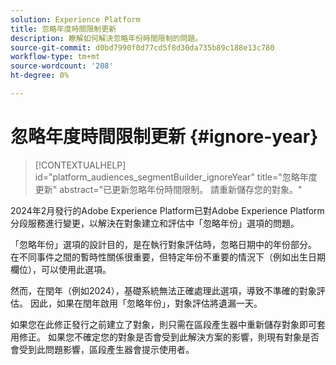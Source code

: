 ```yaml
---
solution: Experience Platform
title: 忽略年度時間限制更新
description: 瞭解如何解決忽略年份時間限制的問題。
source-git-commit: d0bd7990f0d77cd5f8d30da735b89c188e13c780
workflow-type: tm+mt
source-wordcount: '208'
ht-degree: 0%

---
```



# 忽略年度時間限制更新 {#ignore-year}

>[!CONTEXTUALHELP]
>id="platform_audiences_segmentBuilder_ignoreYear"
>title="忽略年度更新"
>abstract="已更新忽略年份時間限制。 請重新儲存您的對象。"

2024年2月發行的Adobe Experience Platform已對Adobe Experience Platform分段服務進行變更，以解決在對象建立和評估中「忽略年份」選項的問題。

「忽略年份」選項的設計目的，是在執行對象評估時，忽略日期中的年份部分。 在不同事件之間的暫時性關係很重要，但特定年份不重要的情況下（例如出生日期欄位），可以使用此選項。

然而，在閏年（例如2024），基礎系統無法正確處理此選項，導致不準確的對象評估。 因此，如果在閏年啟用「忽略年份」，對象評估將遺漏一天。

如果您在此修正發行之前建立了對象，則只需在區段產生器中重新儲存對象即可套用修正。 如果您不確定您的對象是否會受到此解決方案的影響，則現有對象是否會受到此問題影響，區段產生器會提示使用者。
